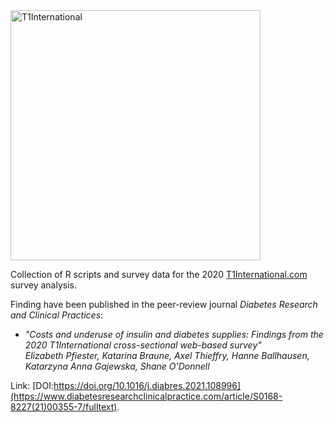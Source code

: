 <img src="https://www.t1international.com/media/thumbs/94/7f/947f84b7ac224f0a791b93752a01496a.png" alt="T1International" width="400">

Collection of R scripts and survey data for the 2020 [T1International.com](https://www.t1international.com) survey analysis.

Finding have been published in the peer-review journal _Diabetes Research and Clinical Practices_:  
- _"Costs and underuse of insulin and diabetes supplies: Findings from the 2020 T1International cross-sectional web-based survey"_   
_Elizabeth Pfiester, Katarina Braune, Axel Thieffry, Hanne Ballhausen, Katarzyna Anna Gajewska, Shane O'Donnell_  

Link: [DOI:https://doi.org/10.1016/j.diabres.2021.108996](https://www.diabetesresearchclinicalpractice.com/article/S0168-8227(21)00355-7/fulltext).
